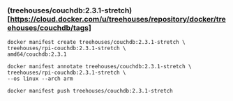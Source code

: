 ### (treehouses/couchdb:2.3.1-stretch)[https://cloud.docker.com/u/treehouses/repository/docker/treehouses/couchdb/tags]
```
docker manifest create treehouses/couchdb:2.3.1-stretch \
treehouses/rpi-couchdb:2.3.1-stretch \
amd64/couchdb:2.3.1

docker manifest annotate treehouses/couchdb:2.3.1-stretch \
treehouses/rpi-couchdb:2.3.1-stretch \
--os linux --arch arm

docker manifest push treehouses/couchdb:2.3.1-stretch
```


